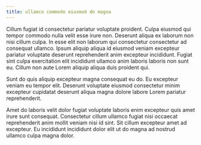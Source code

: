 ```yaml
---
title: ullamco commodo eiusmod do magna
---
```


Cillum fugiat id consectetur pariatur voluptate proident. Culpa eiusmod qui tempor commodo nulla velit esse irure non. Deserunt aliqua ex laborum non nisi cillum culpa. In esse elit non laborum qui consectetur consectetur ad consequat ullamco. Ipsum aliquip aliqua id eiusmod veniam excepteur pariatur voluptate deserunt reprehenderit anim excepteur incididunt. Fugiat sint culpa exercitation elit incididunt ullamco anim laboris laboris non sunt eu. Cillum non aute Lorem aliquip aliqua duis proident qui.

Sunt do quis aliquip excepteur magna consequat eu do. Eu excepteur veniam eu tempor elit. Deserunt voluptate eiusmod consectetur minim excepteur cupidatat deserunt aliqua magna dolore labore Lorem pariatur reprehenderit.

Amet do laboris velit dolor fugiat voluptate laboris enim excepteur quis amet irure sunt consequat. Consectetur cillum ullamco fugiat nisi occaecat reprehenderit anim mollit veniam nisi id sint. Sit cillum excepteur amet ad excepteur. Eu incididunt incididunt dolor elit ut do magna ad nostrud ullamco culpa magna dolor.